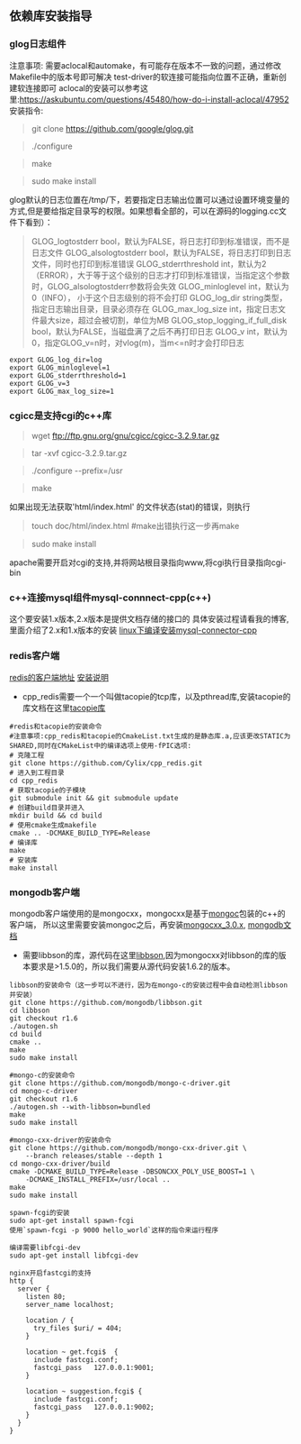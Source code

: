 ## **依赖库安装指导**

### **glog日志组件**
注意事项:
需要aclocal和automake，有可能存在版本不一致的问题，通过修改Makefile中的版本号即可解决
test-driver的软连接可能指向位置不正确，重新创建软连接即可
aclocal的安装可以参考这里:https://askubuntu.com/questions/45480/how-do-i-install-aclocal/47952
安装指令:
 > git clone https://github.com/google/glog.git
 
 > ./configure
 
 > make
 
 > sudo make install

 glog默认的日志位置在/tmp/下，若要指定日志输出位置可以通过设置环境变量的方式,但是要给指定目录写的权限。如果想看全部的，可以在源码的logging.cc文件下看到）：
> GLOG_logtostderr bool，默认为FALSE，将日志打印到标准错误，而不是日志文件
GLOG_alsologtostderr bool，默认为FALSE，将日志打印到日志文件，同时也打印到标准错误
GLOG_stderrthreshold int，默认为2（ERROR），大于等于这个级别的日志才打印到标准错误，当指定这个参数时，GLOG_alsologtostderr参数将会失效
GLOG_minloglevel int，默认为0（INFO）， 小于这个日志级别的将不会打印
GLOG_log_dir string类型，指定日志输出目录，目录必须存在 
GLOG_max_log_size int，指定日志文件最大size，超过会被切割，单位为MB
GLOG_stop_logging_if_full_disk bool，默认为FALSE，当磁盘满了之后不再打印日志
GLOG_v int，默认为0，指定GLOG_v=n时，对vlog(m)，当m<=n时才会打印日志

```
export GLOG_log_dir=log
export GLOG_minloglevel=1
export GLOG_stderrthreshold=1
export GLOG_v=3
export GLOG_max_log_size=1
```
### **cgicc是支持cgi的c++库**

 > wget ftp://ftp.gnu.org/gnu/cgicc/cgicc-3.2.9.tar.gz
 
 > tar -xvf cgicc-3.2.9.tar.gz

 > ./configure --prefix=/usr
 
 > make

 如果出现无法获取'html/index.html' 的文件状态(stat)的错误，则执行

 > touch doc/html/index.html           #make出错执行这一步再make

 > sudo make install 



 apache需要开启对cgi的支持,并将网站根目录指向www,将cgi执行目录指向cgi-bin

### **c++连接mysql组件mysql-connnect-cpp(c++)**
这个要安装1.x版本,2.x版本是提供文档存储的接口的
具体安装过程请看我的博客,里面介绍了2.x和1.x版本的安装
[linux下编译安装mysql-connector-cpp](http://www.myway5.com/index.php/2017/04/19/linux-complier-mysql-connector-cpp/)

### redis客户端
[redis的客户端地址](https://github.com/cylix/cpp_redis)
[安装说明](https://github.com/Cylix/cpp_redis/wiki/Mac-&-Linux-Install)
- cpp_redis需要一个一个叫做tacopie的tcp库，以及pthread库,安装tacopie的库文档在这里[tacopie库](https://github.com/Cylix/tacopie)
```
#redis和tacopie的安装命令
#注意事项:cpp_redis和tacopie的CmakeList.txt生成的是静态库.a,应该更改STATIC为SHARED,同时在CMakeList中的编译选项上使用-fPIC选项:
# 克隆工程
git clone https://github.com/Cylix/cpp_redis.git
# 进入到工程目录
cd cpp_redis
# 获取tacopie的子模块
git submodule init && git submodule update
# 创建build目录并进入
mkdir build && cd build
# 使用cmake生成makefile
cmake .. -DCMAKE_BUILD_TYPE=Release
# 编译库
make
# 安装库
make install
```
### mongodb客户端
mongodb客户端使用的是mongocxx，mongocxx是基于[mongoc](http://mongoc.org/libmongoc/current/installing.html)包装的c++的客户端，
所以这里需要安装mongoc之后，再安装[mongocxx_3.0.x](https://github.com/mongodb/mongo-cxx-driver),
[mongodb文档](http://mongoc.org/libmongoc/current/tutorial.html#making-a-connection)
- 需要libbson的库，源代码在这里[libbson](https://github.com/mongodb/libbson),因为mongocxx对libbson的库的版本要求是>1.5.0的，所以我们需要从源代码安装1.6.2的版本。
```
libbson的安装命令（这一步可以不进行，因为在mongo-c的安装过程中会自动检测libbson并安装）
git clone https://github.com/mongodb/libbson.git
cd libbson
git checkout r1.6
./autogen.sh
cd build
cmake ..
make
sudo make install

```

```
#mongo-c的安装命令
git clone https://github.com/mongodb/mongo-c-driver.git
cd mongo-c-driver
git checkout r1.6
./autogen.sh --with-libbson=bundled
make 
sudo make install

```

```
#mongo-cxx-driver的安装命令
git clone https://github.com/mongodb/mongo-cxx-driver.git \
    --branch releases/stable --depth 1
cd mongo-cxx-driver/build
cmake -DCMAKE_BUILD_TYPE=Release -DBSONCXX_POLY_USE_BOOST=1 \
    -DCMAKE_INSTALL_PREFIX=/usr/local ..
make
sudo make install
```

```
spawn-fcgi的安装
sudo apt-get install spawn-fcgi
使用`spawn-fcgi -p 9000 hello_world`这样的指令来运行程序
```
```
编译需要libfcgi-dev
sudo apt-get install libfcgi-dev
```

```
nginx开启fastcgi的支持
http {
  server {
    listen 80;
    server_name localhost;

    location / {
      try_files $uri/ = 404;
    }

    location ~ get.fcgi$  {
      include fastcgi.conf;
      fastcgi_pass   127.0.0.1:9001;
    }

    location ~ suggestion.fcgi$ {
      include fastcgi.conf;
      fastcgi_pass   127.0.0.1:9002;
    }
  }
}
```